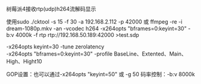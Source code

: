 树莓派4接收rtp(udp)h264流解码显示



使用sudo ./cktool -s 15 -f 30 -a 192.168.2.112 -p 42000
或
ffmpeg  -re -i dream-1080p.mkv -an -vcodec h264  -x264opts "bframes=0:keyint=30" -b:v 4000k -f rtp rtp://192.168.50.189:42000 >test.sdp

-x264opts keyint=30   -tune zerolatency  
-x264opts "bframes=0:keyint=30"
-profile BaseLine、Extented、Main、High、Hight10

GOP设置：也可以通过-x264opts "keyint=50" 或 -g 50 
码率控制：-b:v 8000k